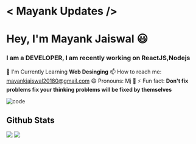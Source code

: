 
# < Mayank Updates />
# Hey, I'm Mayank Jaiswal 😃
### I am a  DEVELOPER, I am recently working on **ReactJS**,**Nodejs**
🌱 I'm Currently Learning **Web Desinging**
📫 How to reach me: mayankjaiswal20180@gmail.com
😄 Pronouns: Mj 🤪
⚡ Fun fact: **Don't fix problems fix your thinking problems will be fixed by themselves**


![code](https://user-images.githubusercontent.com/58311460/100574740-aff4ba80-3300-11eb-80a2-ab06c18ed695.gif)

<h2 style="block">Github Stats</h2>

<p><img align="top" src="https://github-readme-stats.vercel.app/api?username=Mayankjaiswal1709&show_icons=true" />
<img align="top" src="https://github-readme-stats.vercel.app/api/top-langs/?username=Mayankjaiswal1709" /></p>






